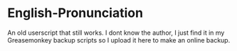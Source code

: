 # English-Pronunciation
An old userscript that still works. I dont know the author, I just find it in my Greasemonkey backup scripts so I upload it here to make an online backup. 
